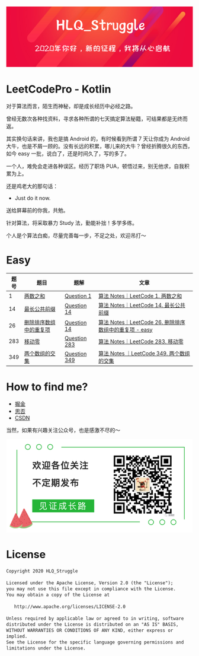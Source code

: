 ![](https://github.com/HLQ-Struggle/LeetCodePro/blob/master/image/HLQ_Struggle.png?raw=true)

LeetCodePro - Kotlin
===

对于算法而言，陌生而神秘，却是成长经历中必经之路。

曾经无数次各种找资料，寻求各种所谓的七天搞定算法秘籍，可结果都是无终而返。

其实换句话来讲，我也是搞 Android 的，有时候看到所谓 7 天让你成为 Android 大牛，也是不屑一顾的。没有长远的积累，哪儿来的大牛？曾经折腾很久的东西，如今 easy 一批，说白了，还是时间久了，写的多了。

一个人，难免会走进各种误区。经历了职场 PUA，顿悟过来，别无他求，自我积累为上。

还是鸡老大的那句话：

- Just do it now.

送给屏幕前的你我，共勉。

针对算法，将采取暴力 Study 法，勤能补拙！多学多练。

个人是个算法白痴，尽量完善每一步，不足之处，欢迎吊打～ 

Easy 
===

|  题号   | 题目  | 题解  | 文章 |
|  ----  | ----  | ----  | ---- |
| 1  | [两数之和](https://leetcode-cn.com/problems/two-sum/) | [Question 1](https://github.com/HLQ-Struggle/LeetCodePro/blob/master/src/com/hlq/leetcode/array/Question1.kt) | [算法 Notes｜LeetCode 1. 两数之和](https://juejin.cn/post/6900189094598017037) | 
| 14  | [最长公共前缀](https://leetcode-cn.com/problems/longest-common-prefix/) | [Question 14](https://github.com/HLQ-Struggle/LeetCodePro/blob/master/src/com/hlq/leetcode/array/Question14.kt) | [算法 Notes｜LeetCode 14. 最长公共前缀](https://juejin.im/post/6895273901710901261) | 
| 26  | [删除排序数组中的重复项](https://leetcode-cn.com/problems/remove-duplicates-from-sorted-array/) | [Question 14](https://github.com/HLQ-Struggle/LeetCodePro/blob/master/src/com/hlq/leetcode/array/Question26.kt) | [算法 Notes｜LeetCode 26. 删除排序数组中的重复项 - easy](https://juejin.cn/post/6900942140549890062) | 
| 283  | [移动零](https://leetcode-cn.com/problems/move-zeroes/) | [Question 283](https://github.com/HLQ-Struggle/LeetCodePro/blob/master/src/com/hlq/leetcode/array/Question283.kt) | [算法 Notes｜LeetCode 283. 移动零](https://juejin.cn/post/6900570392956665863) | 
| 349  | [两个数组的交集](https://leetcode-cn.com/problems/intersection-of-two-arrays/) | [Question 349](https://github.com/HLQ-Struggle/LeetCodePro/blob/master/src/com/hlq/leetcode/array/Question349.kt) | [算法 Notes ｜LeetCode 349. 两个数组的交集](https://juejin.im/post/6892626856354021384) | 


How to find me?
===

- [掘金](https://juejin.im/user/3157453123092488/posts)
- [思否](https://segmentfault.com/blog/hlq96)
- [CSDN](https://heliquan.blog.csdn.net/)

当然，如果有兴趣关注公众号，也是感激不尽的～

![](https://github.com/HLQ-Struggle/LeetCodePro/blob/master/image/wx_gzh.png?raw=true)

License
===

    Copyright 2020 HLQ_Struggle

    Licensed under the Apache License, Version 2.0 (the "License");
    you may not use this file except in compliance with the License.
    You may obtain a copy of the License at

       http://www.apache.org/licenses/LICENSE-2.0

    Unless required by applicable law or agreed to in writing, software
    distributed under the License is distributed on an "AS IS" BASIS,
    WITHOUT WARRANTIES OR CONDITIONS OF ANY KIND, either express or implied.
    See the License for the specific language governing permissions and
    limitations under the License.
